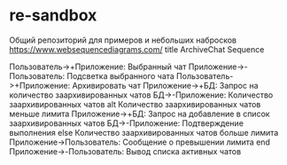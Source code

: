 # re-sandbox
Общий репозиторий для примеров и небольших набросков
https://www.websequencediagrams.com/
title ArchiveChat Sequence

Пользователь->+Приложение: Выбранный чат
Приложение->-Пользователь: Подсветка выбранного чата
Пользователь->+Приложение: Архивировать чат
Приложение->+БД: Запрос на количество заархивированных чатов
БД->-Приложение: Количество заархивированных чатов
alt Количество заархивированных чатов меньше лимита
Приложение->+БД: Запрос на добавление в список заархивированных чатов
БД->-Приложение: Подтверждение выполнения
else Количество заархивированных чатов больше лимита
Приложение->Пользователь: Сообщение о превышении лимита
end
Приложение->-Пользователь: Вывод списка активных чатов
